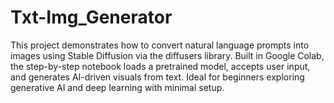 # Txt-Img_Generator
This project demonstrates how to convert natural language prompts into images using Stable Diffusion via the diffusers library. Built in Google Colab, the step-by-step notebook loads a pretrained model, accepts user input, and generates AI-driven visuals from text. Ideal for beginners exploring generative AI and deep learning with minimal setup.
